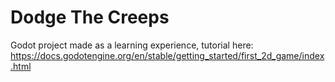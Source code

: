 # Dodge The Creeps
Godot project made as a learning experience, tutorial here: https://docs.godotengine.org/en/stable/getting_started/first_2d_game/index.html
